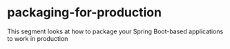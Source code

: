 # packaging-for-production
This segment looks at how to package your Spring Boot-based applications to work in production
